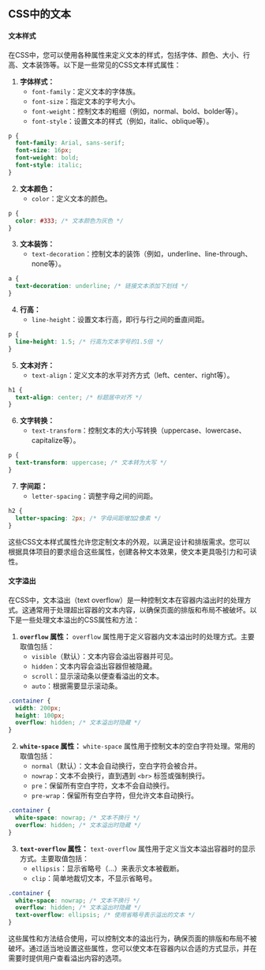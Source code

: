 ## CSS中的文本

#### 文本样式

在CSS中，您可以使用各种属性来定义文本的样式，包括字体、颜色、大小、行高、文本装饰等。以下是一些常见的CSS文本样式属性：

1. **字体样式：**
   - `font-family`：定义文本的字体族。
   - `font-size`：指定文本的字号大小。
   - `font-weight`：控制文本的粗细（例如，normal、bold、bolder等）。
   - `font-style`：设置文本的样式（例如，italic、oblique等）。

```css
p {
  font-family: Arial, sans-serif;
  font-size: 16px;
  font-weight: bold;
  font-style: italic;
}
```

2. **文本颜色：**
   - `color`：定义文本的颜色。

```css
p {
  color: #333; /* 文本颜色为灰色 */
}
```

3. **文本装饰：**
   - `text-decoration`：控制文本的装饰（例如，underline、line-through、none等）。

```css
a {
  text-decoration: underline; /* 链接文本添加下划线 */
}
```

4. **行高：**
   - `line-height`：设置文本行高，即行与行之间的垂直间距。

```css
p {
  line-height: 1.5; /* 行高为文本字号的1.5倍 */
}
```

5. **文本对齐：**
   - `text-align`：定义文本的水平对齐方式（left、center、right等）。

```css
h1 {
  text-align: center; /* 标题居中对齐 */
}
```

6. **文字转换：**
   - `text-transform`：控制文本的大小写转换（uppercase、lowercase、capitalize等）。

```css
p {
  text-transform: uppercase; /* 文本转为大写 */
}
```

7. **字间距：**
   - `letter-spacing`：调整字母之间的间距。

```css
h2 {
  letter-spacing: 2px; /* 字母间距增加2像素 */
}
```

这些CSS文本样式属性允许您定制文本的外观，以满足设计和排版需求。您可以根据具体项目的要求组合这些属性，创建各种文本效果，使文本更具吸引力和可读性。

#### 文字溢出

在CSS中，文本溢出（text overflow）是一种控制文本在容器内溢出时的处理方式。这通常用于处理超出容器的文本内容，以确保页面的排版和布局不被破坏。以下是一些处理文本溢出的CSS属性和方法：

1. **`overflow` 属性：** `overflow` 属性用于定义容器内文本溢出时的处理方式。主要取值包括：
   - `visible`（默认）：文本内容会溢出容器并可见。
   - `hidden`：文本内容会溢出容器但被隐藏。
   - `scroll`：显示滚动条以便查看溢出的文本。
   - `auto`：根据需要显示滚动条。

```css
.container {
  width: 200px;
  height: 100px;
  overflow: hidden; /* 文本溢出时隐藏 */
}
```

2. **`white-space` 属性：** `white-space` 属性用于控制文本的空白字符处理。常用的取值包括：
   - `normal`（默认）：文本会自动换行，空白字符会被合并。
   - `nowrap`：文本不会换行，直到遇到 `<br>` 标签或强制换行。
   - `pre`：保留所有空白字符，文本不会自动换行。
   - `pre-wrap`：保留所有空白字符，但允许文本自动换行。

```css
.container {
  white-space: nowrap; /* 文本不换行 */
  overflow: hidden; /* 文本溢出时隐藏 */
}
```

3. **`text-overflow` 属性：** `text-overflow` 属性用于定义当文本溢出容器时的显示方式。主要取值包括：
   - `ellipsis`：显示省略号（...）来表示文本被截断。
   - `clip`：简单地裁切文本，不显示省略号。

```css
.container {
  white-space: nowrap; /* 文本不换行 */
  overflow: hidden; /* 文本溢出时隐藏 */
  text-overflow: ellipsis; /* 使用省略号表示溢出的文本 */
}
```

这些属性和方法结合使用，可以控制文本的溢出行为，确保页面的排版和布局不被破坏。通过适当地设置这些属性，您可以使文本在容器内以合适的方式显示，并在需要时提供用户查看溢出内容的选项。